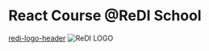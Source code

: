 # React Course @ReDI School
[redi-logo-header](https://files.slack.com/files-pri/T0HN7F83D-F05QW7B5Y5Q/redi-logo-header.png)
![ReDI LOGO](https://github.com/GabrielMelhem/React-Batch-Fall-23/assets/116178063/61d08375-d3c4-45a9-a0a8-d36c5b0ae5e7)

